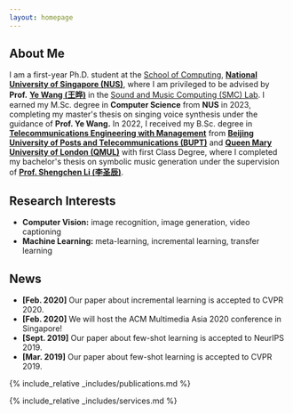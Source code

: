 ```yaml
---
layout: homepage
---
```


## About Me

I am a first-year Ph.D. student at the [School of Computing](https://www.comp.nus.edu.sg/), [**National University of Singapore (NUS)**](https://www.comp.nus.edu.sg/), where I am privileged to be advised by **Prof.** [**Ye Wang (王晔)**](https://www.comp.nus.edu.sg/cs/people/wangye/) in the [Sound and Music Computing (SMC) Lab](https://smcnus.comp.nus.edu.sg/). I earned my M.Sc. degree in **Computer Science** from **NUS** in 2023, completing my master's thesis on singing voice synthesis under the guidance of **Prof. Ye Wang.** In 2022, I received my B.Sc. degree in [**Telecommunications Engineering with Management**](https://is.bupt.edu.cn/) from [**Beijing University of Posts and Telecommunications (BUPT)**](http://www.bupt.edu.cn/) and [**Queen Mary University of London (QMUL)**](https://www.qmul.ac.uk/) with first Class Degree, where I completed my bachelor's thesis on symbolic music generation under the supervision of [**Prof. Shengchen Li (李圣辰)**](https://shengchenli.github.io/).

## Research Interests
- **Computer Vision:** image recognition, image generation, video captioning
- **Machine Learning:** meta-learning, incremental learning, transfer learning

## News

- **[Feb. 2020]** Our paper about incremental learning is accepted to CVPR 2020.
- **[Feb. 2020]** We will host the ACM Multimedia Asia 2020 conference in Singapore!
- **[Sept. 2019]** Our paper about few-shot learning is accepted to NeurIPS 2019.
- **[Mar. 2019]** Our paper about few-shot learning is accepted to CVPR 2019.

{% include_relative _includes/publications.md %}

{% include_relative _includes/services.md %}
